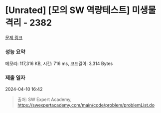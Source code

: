 # [Unrated] [모의 SW 역량테스트] 미생물 격리 - 2382 

[문제 링크](https://swexpertacademy.com/main/code/problem/problemDetail.do?contestProbId=AV597vbqAH0DFAVl) 

### 성능 요약

메모리: 117,316 KB, 시간: 716 ms, 코드길이: 3,314 Bytes

### 제출 일자

2024-04-10 16:42



> 출처: SW Expert Academy, https://swexpertacademy.com/main/code/problem/problemList.do
